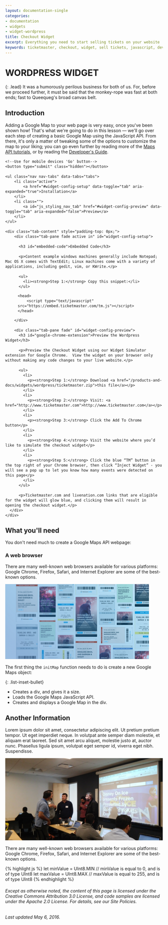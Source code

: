 ```yaml
---
layout: documentation-single
categories:
- documentation
- widgets
- widget-wordpress
title: Checkout Widget
excerpt: Everything you need to start selling tickets on your website
keywords: ticketmaster, checkout, widget, sell tickets, javascript, developer
---
```


# WORDPRESS WIDGET

{: .lead}
It was a humorously perilous business for both of us. For, before we proceed further, it must be said that the monkey-rope was fast at both ends; fast to Queequeg's broad canvas belt.

## Introduction

Adding a Google Map to your web page is very easy, once you've been shown how! That's what we're going to do in this lesson — we'll go over each step of creating a basic Google Map using the JavaScript API. From there, it's only a matter of tweaking some of the options to customize the map to your liking; you can go even further by reading more of the [Maps API tutorials](#), or by reading the [Developer's Guide](#).

<div class="margin-bottom">

<form accept-charset="UTF-8" class="main-widget-config-form common_tabs" method="post" autocomplete="off">

    <!--Use for mobile devices 'Go' button-->
    <button type="submit" class="hidden"></button>

    <ul class="nav nav-tabs" data-tabs="tabs">
        <li class="active">
            <a href="#widget-config-setup" data-toggle="tab" aria-expanded="true">Installation</a>
        </li>
        <li class="">
            <a id="js_styling_nav_tab" href="#widget-config-preview" data-toggle="tab" aria-expanded="false">Preview</a>
        </li>
    </ul>

    <div class="tab-content" style="padding-top: 0px;">
        <div class="tab-pane fade active in" id="widget-config-setup">

          <h3 id="embedded-code">Embedded Code</h3>
          
          <p>Content example windows machines generally include Notepad; Mac OS X comes with TextEdit; Linux machines come with a variety of applications, including gedit, vim, or KWrite.</p>

          <ul>
            <li><strong>Step 1:</strong> Copy this snippet:</li>
          </ul>

<figure class="highlight"><pre><code class="language-html" data-lang="html"><span class="nt">&lt;head&gt;</span>
    <span class="nt">&lt;script </span><span class="na">type=</span><span class="s">"text/javascript"</span> <span class="na">src=</span><span class="s">"https://embed.ticketmaster.com/tm.js"</span><span class="nt">&gt;&lt;/script&gt;</span>
<span class="nt">&lt;/head&gt;</span></code></pre></figure>
          
        </div>

        <div class="tab-pane fade" id="widget-config-preview">
          <h3 id="google-chrome-extension">Preview the Wordpress Widget</h3>

          <p>Preview the Checkout Widget using our Widget Simulator extension for Google Chrome.  View the widget on your browser only without making any code changes to your live website.</p>

          <ul>
            <li>
              <p><strong>Step 1:</strong> Download <a href="/products-and-docs/widgets/wordpress/ticketmaster.zip">this file</a></p>
            </li>
            <li>
              <p><strong>Step 2:</strong> Visit: <a href="http://www.ticketmaster.com">http://www.ticketmaster.com</a></p>
            </li>
            <li>
              <p><strong>Step 3:</strong> Click the Add To Chrome button</p>
            </li>
            <li>
              <p><strong>Step 4:</strong> Visit the website where you’d like to simulate the checkout widget</p>
            </li>
            <li>
              <p><strong>Step 5:</strong> Click the blue “TM” button in the top right of your Chrome browser, then click “Inject Widget” - you will see a pop up to let you know how many events were detected on this page</p>
            </li>
          </ul>

          <p>Ticketmaster.com and livenation.com links that are eligible for the widget will glow blue, and clicking them will result in opening the checkout widget.</p>
      </div>
    </div>

</form>
</div>

## What you'll need

You don't need much to create a Google Maps API webpage:

### A web browser

There are many well-known web browsers available for various platforms: Google Chrome, Firefox, Safari, and Internet Explorer are some of the best-known options.

![map-img](/assets/img/products-and-docs/map-img.png)

The first thing the `initMap` function needs to do is create a new Google Maps object:

{: .list-inset-bullet}
* Creates a div, and gives it a size. 
* Loads the Google Maps JavaScript API. 
* Creates and displays a Google Map in the div.

## Another Information
Lorem ipsum dolor sit amet, consectetur adipiscing elit. Ut pretium pretium tempor. Ut eget imperdiet neque. In volutpat ante semper diam molestie, et aliquam erat laoreet. Sed sit amet arcu aliquet, molestie justo at, auctor nunc. Phasellus ligula ipsum, volutpat eget semper id, viverra eget nibh. Suspendisse.

![photo](/assets/img/products-and-docs/map-img-copy.png)

There are many well-known web browsers available for various platforms: Google Chrome, Firefox, Safari, and Internet Explorer are some of the best-known options.

{% highlight js %}
    let minValue = UInt8.MIN // minValue is equal to 0, and is of type UInt8 
    let maxValue = UInt8.MAX // maxValue is equal to 255, and is of type UInt8
{% endhighlight %}

###### Except as otherwise noted, the content of this page is licensed under the Creative Commons Attribution 3.0 License, and code samples are licensed under the Apache 2.0 License. For details, see our Site Policies. 

###### Last updated May 6, 2016.

